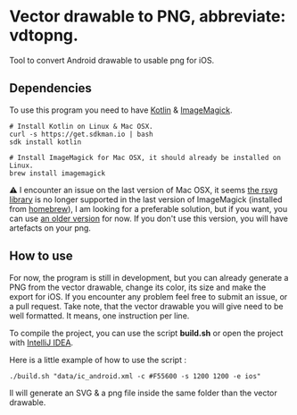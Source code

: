 # Vector drawable to PNG, abbreviate: vdtopng.

Tool to convert Android drawable to usable png for iOS.

## Dependencies

To use this program you need to have [Kotlin](https://kotlinlang.org/) & [ImageMagick](https://imagemagick.org/index.php).

```
# Install Kotlin on Linux & Mac OSX.
curl -s https://get.sdkman.io | bash
sdk install kotlin

# Install ImageMagick for Mac OSX, it should already be installed on Linux.
brew install imagemagick
```

:warning: I encounter an issue on the last version of Mac OSX, it seems [the rsvg library](https://en.wikipedia.org/wiki/Librsvg) 
is no longer supported in the last version of ImageMagick (installed from [homebrew](https://brew.sh/)), I am looking for a 
preferable solution, but if you want, you can use [an older version](https://stackoverflow.com/a/55637475) for now. If you 
don't use this version, you will have artefacts on your png.

## How to use 

For now, the program is still in development, but you can already generate a PNG from the vector drawable, change 
its color, its size and make the export for iOS. If you encounter any problem feel free to submit an issue, or a pull request.
Take note, that the vector drawable you will give need to be well formatted. It means, one instruction per line.  

To compile the project, you can use the script **build.sh** or open the project with [IntelliJ IDEA](https://www.jetbrains.com/idea/). 

Here is a little example of how to use the script : 

```
./build.sh "data/ic_android.xml -c #F55600 -s 1200 1200 -e ios"
```

Il will generate an SVG & a png file inside the same folder than the vector drawable.